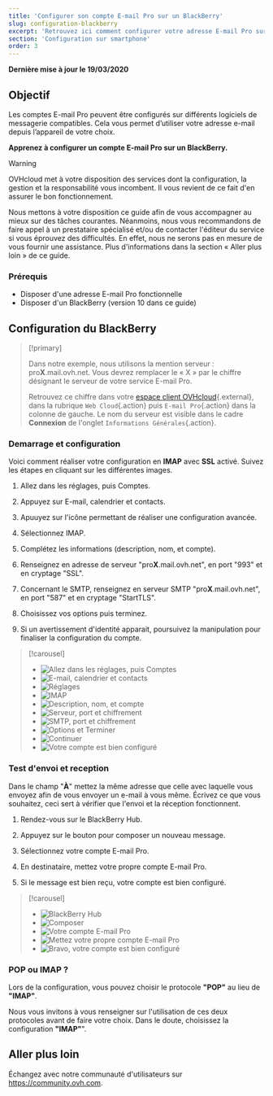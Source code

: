 ```yaml
---
title: 'Configurer son compte E-mail Pro sur un BlackBerry'
slug: configuration-blackberry
excerpt: 'Retrouvez ici comment configurer votre adresse E-mail Pro sur BlackBerry'
section: 'Configuration sur smartphone'
order: 3
---
```


**Dernière mise à jour le 19/03/2020**

## Objectif

Les comptes E-mail Pro peuvent être configurés sur différents logiciels de messagerie compatibles. Cela vous permet d’utiliser votre adresse e-mail depuis l’appareil de votre choix.

**Apprenez à configurer un compte E-mail Pro sur un BlackBerry.**

> [!warning]
>
> OVHcloud met à votre disposition des services dont la configuration, la gestion et la responsabilité vous incombent. Il vous revient de ce fait d'en assurer le bon fonctionnement.
> 
> Nous mettons à votre disposition ce guide afin de vous accompagner au mieux sur des tâches courantes. Néanmoins, nous vous recommandons de faire appel à un prestataire spécialisé et/ou de contacter l'éditeur du service si vous éprouvez des difficultés. En effet, nous ne serons pas en mesure de vous fournir une assistance. Plus d'informations dans la section « Aller plus loin » de ce guide.
> 

### Prérequis
- Disposer d'une adresse E-mail Pro fonctionnelle
- Disposer d'un BlackBerry (version 10 dans ce guide)

## Configuration du BlackBerry

> [!primary]
>
> Dans notre exemple, nous utilisons la mention serveur : pro**X**.mail.ovh.net. Vous devrez remplacer le « X » par le chiffre désignant le serveur de votre service E-mail Pro.
> 
> Retrouvez ce chiffre dans votre [espace client OVHcloud](https://www.ovh.com/auth/?action=gotomanager){.external}, dans la rubrique `Web Cloud`{.action} puis `E-mail Pro`{.action}
>  dans la colonne de gauche. Le nom du serveur est visible dans le cadre **Connexion** de l'onglet `Informations Générales`{.action}.
> 

### Demarrage et configuration
Voici comment réaliser votre configuration en  **IMAP**  avec  **SSL** activé. Suivez les étapes en cliquant sur les différentes images.

1. Allez dans les réglages, puis Comptes.

2. Appuyez sur E-mail, calendrier et contacts.

3. Apuuyez sur l'icône permettant de réaliser une configuration avancée.

4. Sélectionnez IMAP.

5. Complétez les informations (description, nom, et compte).

6. Renseignez en adresse de serveur "pro**X**.mail.ovh.net", en port "993" et en cryptage "SSL".

7. Concernant le SMTP, renseignez en serveur SMTP "pro**X**.mail.ovh.net", en port "587" et en cryptage "StartTLS".

8. Choisissez vos options puis terminez.

9. Si un avertissement d'identité apparait, poursuivez la manipulation pour finaliser la configuration du compte.

> [!carousel]
>
> - ![Allez dans les réglages, puis Comptes](images/1.png)
> - ![E-mail, calendrier et contacts](images/2.png)
> - ![Réglages](images/3.png)
> - ![IMAP](images/4.png)
> - ![Description, nom, et compte](images/5.png)
> - ![Serveur, port et chiffrement](images/6.png)
> - ![SMTP, port et chiffrement](images/7.png)
> - ![Options et Terminer](images/8.png)
> - ![Continuer](images/9.png)
> - ![Votre compte est bien configuré](images/10.png)
> 

### Test d'envoi et reception
Dans le champ "**À**" mettez la même adresse que celle avec laquelle vous envoyez afin de vous envoyer un e-mail à vous même. Écrivez ce que vous souhaitez, ceci sert à vérifier que l'envoi et la réception fonctionnent.

1. Rendez-vous sur le BlackBerry Hub.

2. Appuyez sur le bouton pour composer un nouveau message.

3. Sélectionnez votre compte E-mail Pro.

4. En destinataire, mettez votre propre compte E-mail Pro.

5. Si le message est bien reçu, votre compte est bien configuré.

> [!carousel]
>
> - ![BlackBerry Hub](images/11.png)
> - ![Composer](images/12.png)
> - ![Votre compte E-mail Pro](images/13.png)
> - ![Mettez votre propre compte E-mail Pro](images/14.png)
> - ![Bravo, votre compte est bien configuré](images/15.png)
> 

### POP ou IMAP ?
Lors de la configuration, vous pouvez choisir le protocole **"POP"** au lieu de **"IMAP"**.

Nous vous invitons à vous renseigner sur l'utilisation de ces deux protocoles avant de faire votre choix. Dans le doute, choisissez la configuration **"IMAP"**".


## Aller plus loin

Échangez avec notre communauté d'utilisateurs sur <https://community.ovh.com>.